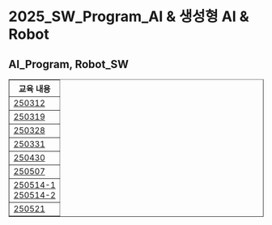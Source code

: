 <h1>2025_SW_Program_AI & 생성형 AI & Robot</h1>
<h2>AI_Program, Robot_SW</h2>
<table border="1">
    <tr>
        <th>교육 내용</th>
    </tr>
    <tr>
        <td><a href="https://github.com/gomtam/250312_AI">250312</a></td>
    </tr>
    <tr>
        <td><a href="https://github.com/gomtam/250319_AI">250319</a></td>
    </tr>
    <tr>
        <td><a href="https://github.com/gomtam/250328_AI">250328</a></td>
    </tr>
    <tr>
        <td><a href="https://github.com/gomtam/250331_AI">250331</a></td>
    </tr>
    <tr>
        <td><a href="https://github.com/gomtam/250430_AI">250430</a></td>
    </tr>
    <tr>
        <td><a href="https://github.com/gomtam/250507_AI">250507</a></td>
    </tr>
    <tr>
        <td><a href="https://github.com/gomtam/250514_AI">250514-1</a><br>
            <a href="https://github.com/gomtam/hello-robot">250514-2</a></td>
    </tr>
    <tr>
        <td><a href="https://github.com/gomtam/flaskjuso">250521</a></td>
    </tr>
</table>
